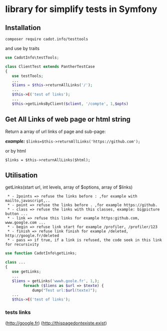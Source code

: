 # library for simplify tests in Symfony

## Installation

`composer require cadot.info/testtools`

and use by traits

```php
use CadotInfo\testTools;

class ClientTest extends PantherTestCase
{
   use testTools;
   ...
   $liens = $this->returnAllLinks('/');
   ...
   $this->E('test of links');
   ...
   $this->getLinksByClient($client, '/compte', 1,$opts)

```

## Get All Links of web page or html string

Return a array of url links of page and sub-page:

**_example:_**
`$links=$this->returnAllLinks('https://github.com');`

or by html

`$links = $this->returnAllLinks($html);`

## Utilisation

getLinks(start url, int levels, array of $options, array of $links)

     * - 2points => refuse the links before : ,for example with mailto,javascript,..
     * - point => refuse the links before . ,for example https://github.
     * - class => refuse the links with this classes, example: bigpicture button ...
     * - link => refuse this links for example https:github.com, www.google.com ...
     * - begin => refuse link start for example /profiler, /profiler/123
     * - finish => refuse link finish for example /deleted, http://google.fr/deleted
     * - pass => if true, if a link is refused, the code seek in this link for recursivity

```php
use function CadotInfo\getLinks;

class ...
{
   use getLinks;
   ...
   $liens = getLinks('wwwh.goole.fr', 1,);
        foreach ($liens as $url => $texte) {
            dump("Test url:$url(texte)");
   ...
   $this->E('test of links');

```

### tests links

(http://google.fr)
(http://thispagedontexiste.exist)
